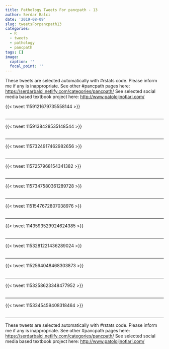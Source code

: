 ```yaml
---
title: Pathology Tweets For pancpath - 13
author: Serdar Balci
date: '2019-08-09'
slug: tweetsForpancpath13
categories:
  - R
  - tweets
  - pathology
  - pancpath
tags: []
image:
  caption: ''
  focal_point: ''
---
```



These tweets are selected automatically with #rstats code. Please inform me if any is inappropriate.
See other #pancpath pages here: https://serdarbalci.netlify.com/categories/pancpath/ 
See selected social media based textbook project here: http://www.patolojinotlari.com/

{{< tweet 1159121679735558144 >}}
<br>
<br>
<hr>
{{< tweet 1159138428535148544 >}}
<br>
<br>
<hr>
{{< tweet 1157324917462982656 >}}
<br>
<br>
<hr>
{{< tweet 1157257968154341382 >}}
<br>
<br>
<hr>
{{< tweet 1157347580361289728 >}}
<br>
<br>
<hr>
{{< tweet 1151547672807038976 >}}
<br>
<br>
<hr>
{{< tweet 1143593529924624385 >}}
<br>
<br>
<hr>
{{< tweet 1153281221436289024 >}}
<br>
<br>
<hr>
{{< tweet 1152564048468303873 >}}
<br>
<br>
<hr>
{{< tweet 1153258623348477952 >}}
<br>
<br>
<hr>
{{< tweet 1153345459408318464 >}}
<br>
<br>
<hr>


These tweets are selected automatically with #rstats code. Please inform me if any is inappropriate.
See other #pancpath pages here: https://serdarbalci.netlify.com/categories/pancpath/ 
See selected social media based textbook project here: http://www.patolojinotlari.com/

